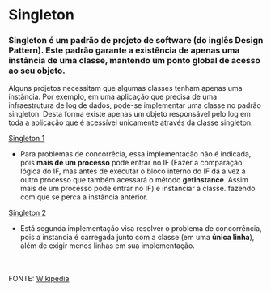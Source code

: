 # Singleton
### Singleton é um padrão de projeto de software (do inglês Design Pattern). Este padrão garante a existência de apenas uma instância de uma classe, mantendo um ponto global de acesso ao seu objeto.

Alguns projetos necessitam que algumas classes tenham apenas uma instância. Por exemplo, em uma aplicação que precisa de uma infraestrutura de log de dados, pode-se implementar uma classe no padrão singleton. Desta forma existe apenas um objeto responsável pelo log em toda a aplicação que é acessível unicamente através da classe singleton.

[Singleton 1](https://github.com/Crissky/Padroes-de-Projeto/blob/master/Singleton/src/br/com/singleton/dominio/GerenciadorImpressao.java)
- Para problemas de concorrêcia, essa implementação não é indicada, pois **mais de um processo** pode entrar no IF (Fazer a comparação lógica do IF, mas antes de executar o bloco interno do IF dá a vez a outro processo que também acessará o método **getInstance**. Assim mais de um processo pode entrar no IF) e instanciar a classe. fazendo com que se perca a instância anterior.

[Singleton 2](https://github.com/Crissky/Padroes-de-Projeto/blob/master/Singleton/src/br/com/singleton/dominio/GerenciadorImpressao2.java)
- Está segunda implementação visa resolver o problema de concorrência, pois a instancia é carregada junto com a classe (em uma **única linha**), além de exigir menos linhas em sua implementação.

<br><br>
FONTE: [Wikipedia](https://en.wikipedia.org/wiki/Singleton_pattern)
